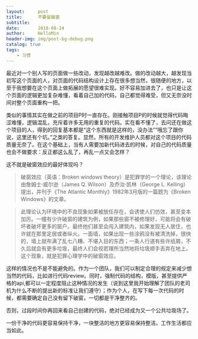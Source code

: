 ```yaml
---
layout:     post
title:      不要留破窗
subtitle:   
date:       2018-08-24
author:     HelloMin
header-img: img/post-bg-debug.png
catalog: true
tags:
    - 习惯
---
```

最近对一个别人写的页面做一些改动，发现越改越难改。做的改动越大，越发现当初写这个页面的人，对页面的代码结构设计上存在很多想当然，很随便的地方，以至于我想要在这个页面上做拓展的愿望很难实现。好不容易加进去了，也只是让这个页面的逻辑更加复杂难懂，看着自己加的代码，自己都觉得难受，但又无奈没时间对整个页面重构一把。

类似的事情其实在做之前的项目P时一直存在。刚接触项目P的时候就觉得代码晦涩难懂，逻辑混乱，充斥着许多无用的重复的代码。实在看不懂了，去问还在做这个项目的人，得到的回复基本都是“这个东西就是这样的，没办法”“哦忘了跟你说，这里还有个坑。”之类的答复。显然，所有的开发维护人员都对这个项目的代码质量无奈了。在这个基础上，当有人需要加新代码进去的时候，对自己的代码质量也会不做要求：反正都这么乱了，再乱一点又会怎样？

这不就是破窗效应的最好体现吗？

> 破窗效应（英语：Broken windows theory）是犯罪学的一个理论，该理论由詹姆士·威尔逊（James Q. Wilson）及乔治·凯林（George L. Kelling）提出，并刊于《The Atlantic Monthly》1982年3月版的一篇题为《Broken Windows》的文章。

> 此理论认为环境中的不良现象如果被放任存在，会诱使人们仿效，甚至变本加厉。一幢有少许破窗的建筑为例，如果那些窗不被修理好，可能将会有破坏者破坏更多的窗户。最终他们甚至会闯入建筑内，如果发现无人居住，也许就在那里定居或者纵火。一面墙，如果出现一些涂鸦没有被清洗掉，很快的，墙上就布满了乱七八糟、不堪入目的东西；一条人行道有些许纸屑，不久后就会有更多垃圾，最终人们会视若理所当然地将垃圾顺手丢弃在地上。这个现象，就是犯罪心理学中的破窗效应。

这样的情况也不是不能避免的。作为一个团队，我们可以制定合理的规定来减少想当然的代码，比如进行代码review。同时，强制代码的结构，模版，甚至提供严格的api,都可以一定程度阻止这种情况的发生（说到这里我开始理解了团队的老司机为什么不断的提出新的标准让我们遵守）；作为个人，在写下每一次代码的时候，都需要确定自己没有留下破窗，一切都是干净整齐的。

否则，过段时间你再回来看自己创建的代码，绝对已经成为又一个公共垃圾场了。

一份干净的代码更容易保持干净，一块整洁的地方更容易保持整洁。工作生活都应当如此。
